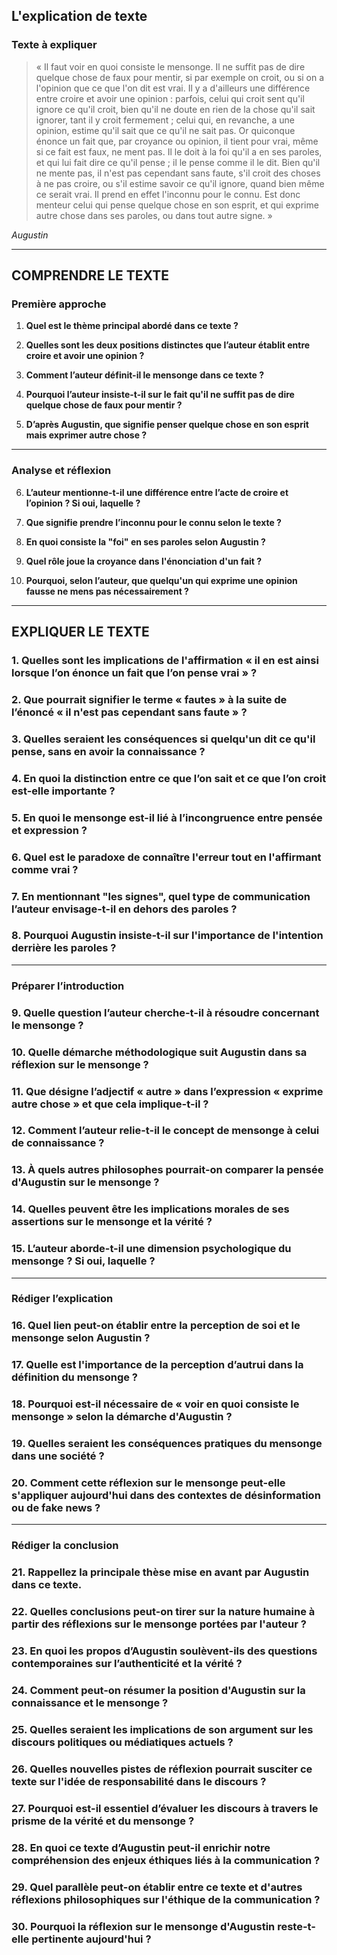 ## L'explication de texte

### Texte à expliquer

> « Il faut voir en quoi consiste le mensonge. Il ne suffit pas de dire quelque chose de faux pour mentir, si par exemple on croit, ou si on a l'opinion que ce que l'on dit est vrai. Il y a d'ailleurs une différence entre croire et avoir une opinion : parfois, celui qui croit sent qu'il ignore ce qu'il croit, bien qu'il ne doute en rien de la chose qu'il sait ignorer, tant il y croit fermement ; celui qui, en revanche, a une opinion, estime qu'il sait que ce qu'il ne sait pas. Or quiconque énonce un fait que, par croyance ou opinion, il tient pour vrai, même si ce fait est faux, ne ment pas. Il le doit à la foi qu'il a en ses paroles, et qui lui fait dire ce qu'il pense ; il le pense comme il le dit. Bien qu'il ne mente pas, il n'est pas cependant sans faute, s'il croit des choses à ne pas croire, ou s'il estime savoir ce qu'il ignore, quand bien même ce serait vrai. Il prend en effet l'inconnu pour le connu. Est donc menteur celui qui pense quelque chose en son esprit, et qui exprime autre chose dans ses paroles, ou dans tout autre signe. »

*Augustin*

---

## COMPRENDRE LE TEXTE

### Première approche

1. **Quel est le thème principal abordé dans ce texte ?**

2. **Quelles sont les deux positions distinctes que l’auteur établit entre croire et avoir une opinion ?**

3. **Comment l’auteur définit-il le mensonge dans ce texte ?**

4. **Pourquoi l’auteur insiste-t-il sur le fait qu'il ne suffit pas de dire quelque chose de faux pour mentir ?**

5. **D’après Augustin, que signifie penser quelque chose en son esprit mais exprimer autre chose ?**

---

### Analyse et réflexion

6. **L’auteur mentionne-t-il une différence entre l’acte de croire et l’opinion ? Si oui, laquelle ?**

7. **Que signifie prendre l’inconnu pour le connu selon le texte ?**

8. **En quoi consiste la "foi" en ses paroles selon Augustin ?**

9. **Quel rôle joue la croyance dans l'énonciation d'un fait ?**

10. **Pourquoi, selon l’auteur, que quelqu'un qui exprime une opinion fausse ne mens pas nécessairement ?**

---

## EXPLIQUER LE TEXTE

### 1. Quelles sont les implications de l'affirmation « il en est ainsi lorsque l’on énonce un fait que l’on pense vrai » ? 

### 2. Que pourrait signifier le terme « fautes » à la suite de l’énoncé « il n'est pas cependant sans faute » ? 

### 3. Quelles seraient les conséquences si quelqu'un dit ce qu'il pense, sans en avoir la connaissance ?

### 4. En quoi la distinction entre ce que l’on sait et ce que l’on croit est-elle importante ? 

### 5. En quoi le mensonge est-il lié à l’incongruence entre pensée et expression ? 

### 6. Quel est le paradoxe de connaître l'erreur tout en l'affirmant comme vrai ?

### 7. En mentionnant "les signes", quel type de communication l’auteur envisage-t-il en dehors des paroles ? 

### 8. Pourquoi Augustin insiste-t-il sur l'importance de l'intention derrière les paroles ? 

---

### Préparer l’introduction

### 9. Quelle question l’auteur cherche-t-il à résoudre concernant le mensonge ? 

### 10. Quelle démarche méthodologique suit Augustin dans sa réflexion sur le mensonge ?

### 11. Que désigne l’adjectif « autre » dans l’expression « exprime autre chose » et que cela implique-t-il ? 

### 12. Comment l’auteur relie-t-il le concept de mensonge à celui de connaissance ? 

### 13. À quels autres philosophes pourrait-on comparer la pensée d'Augustin sur le mensonge ? 

### 14. Quelles peuvent être les implications morales de ses assertions sur le mensonge et la vérité ? 

### 15. L’auteur aborde-t-il une dimension psychologique du mensonge ? Si oui, laquelle ? 

---

### Rédiger l’explication

### 16. Quel lien peut-on établir entre la perception de soi et le mensonge selon Augustin ? 

### 17. Quelle est l'importance de la perception d’autrui dans la définition du mensonge ? 

### 18. Pourquoi est-il nécessaire de « voir en quoi consiste le mensonge » selon la démarche d'Augustin ? 

### 19. Quelles seraient les conséquences pratiques du mensonge dans une société ? 

### 20. Comment cette réflexion sur le mensonge peut-elle s'appliquer aujourd'hui dans des contextes de désinformation ou de fake news ? 

---

### Rédiger la conclusion

### 21. Rappellez la principale thèse mise en avant par Augustin dans ce texte.

### 22. Quelles conclusions peut-on tirer sur la nature humaine à partir des réflexions sur le mensonge portées par l'auteur ?

### 23. En quoi les propos d’Augustin soulèvent-ils des questions contemporaines sur l’authenticité et la vérité ?

### 24. Comment peut-on résumer la position d'Augustin sur la connaissance et le mensonge ?

### 25. Quelles seraient les implications de son argument sur les discours politiques ou médiatiques actuels ? 

### 26. Quelles nouvelles pistes de réflexion pourrait susciter ce texte sur l'idée de responsabilité dans le discours ?

### 27. Pourquoi est-il essentiel d’évaluer les discours à travers le prisme de la vérité et du mensonge ?

### 28. En quoi ce texte d’Augustin peut-il enrichir notre compréhension des enjeux éthiques liés à la communication ? 

### 29. Quel parallèle peut-on établir entre ce texte et d'autres réflexions philosophiques sur l'éthique de la communication ? 

### 30. Pourquoi la réflexion sur le mensonge d'Augustin reste-t-elle pertinente aujourd'hui ?